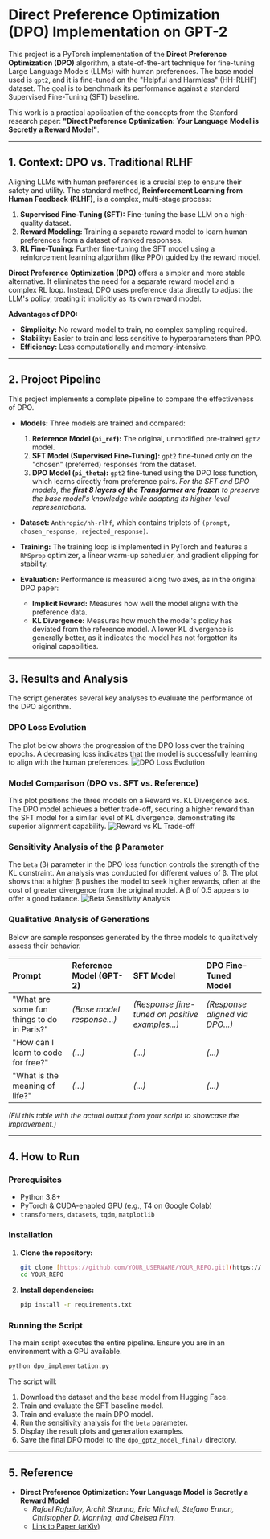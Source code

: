 # Direct Preference Optimization (DPO) Implementation on GPT-2

This project is a PyTorch implementation of the **Direct Preference Optimization (DPO)** algorithm, a state-of-the-art technique for fine-tuning Large Language Models (LLMs) with human preferences. The base model used is `gpt2`, and it is fine-tuned on the "Helpful and Harmless" (HH-RLHF) dataset. The goal is to benchmark its performance against a standard Supervised Fine-Tuning (SFT) baseline.

This work is a practical application of the concepts from the Stanford research paper: **"Direct Preference Optimization: Your Language Model is Secretly a Reward Model"**.

---

## 1. Context: DPO vs. Traditional RLHF

Aligning LLMs with human preferences is a crucial step to ensure their safety and utility. The standard method, **Reinforcement Learning from Human Feedback (RLHF)**, is a complex, multi-stage process:

1.  **Supervised Fine-Tuning (SFT):** Fine-tuning the base LLM on a high-quality dataset.
2.  **Reward Modeling:** Training a separate reward model to learn human preferences from a dataset of ranked responses.
3.  **RL Fine-Tuning:** Further fine-tuning the SFT model using a reinforcement learning algorithm (like PPO) guided by the reward model.

**Direct Preference Optimization (DPO)** offers a simpler and more stable alternative. It eliminates the need for a separate reward model and a complex RL loop. Instead, DPO uses preference data directly to adjust the LLM's policy, treating it implicitly as its own reward model.

**Advantages of DPO:**
* **Simplicity:** No reward model to train, no complex sampling required.
* **Stability:** Easier to train and less sensitive to hyperparameters than PPO.
* **Efficiency:** Less computationally and memory-intensive.

---

## 2. Project Pipeline

This project implements a complete pipeline to compare the effectiveness of DPO.

* **Models:** Three models are trained and compared:
    1.  **Reference Model (`pi_ref`):** The original, unmodified pre-trained `gpt2` model.
    2.  **SFT Model (Supervised Fine-Tuning):** `gpt2` fine-tuned only on the "chosen" (preferred) responses from the dataset.
    3.  **DPO Model (`pi_theta`):** `gpt2` fine-tuned using the DPO loss function, which learns directly from preference pairs.
    *For the SFT and DPO models, the **first 8 layers of the Transformer are frozen** to preserve the base model's knowledge while adapting its higher-level representations.*

* **Dataset:** `Anthropic/hh-rlhf`, which contains triplets of `(prompt, chosen_response, rejected_response)`.

* **Training:** The training loop is implemented in PyTorch and features a `RMSprop` optimizer, a linear warm-up scheduler, and gradient clipping for stability.

* **Evaluation:** Performance is measured along two axes, as in the original DPO paper:
    * **Implicit Reward:** Measures how well the model aligns with the preference data.
    * **KL Divergence:** Measures how much the model's policy has deviated from the reference model. A lower KL divergence is generally better, as it indicates the model has not forgotten its original capabilities.

---

## 3. Results and Analysis

The script generates several key analyses to evaluate the performance of the DPO algorithm.

### DPO Loss Evolution

The plot below shows the progression of the DPO loss over the training epochs. A decreasing loss indicates that the model is successfully learning to align with the human preferences.
![DPO Loss Evolution](./images/dpo_loss_evolution.png)

### Model Comparison (DPO vs. SFT vs. Reference)

This plot positions the three models on a Reward vs. KL Divergence axis. The DPO model achieves a better trade-off, securing a higher reward than the SFT model for a similar level of KL divergence, demonstrating its superior alignment capability.
![Reward vs KL Trade-off](./images/figure2_model_comparison.png)

### Sensitivity Analysis of the β Parameter

The `beta` (β) parameter in the DPO loss function controls the strength of the KL constraint. An analysis was conducted for different values of β. The plot shows that a higher β pushes the model to seek higher rewards, often at the cost of greater divergence from the original model. A β of 0.5 appears to offer a good balance.
![Beta Sensitivity Analysis](./images/figure4_beta_sensitivity.png)

### Qualitative Analysis of Generations

Below are sample responses generated by the three models to qualitatively assess their behavior.

| Prompt                                | Reference Model (GPT-2) | SFT Model                     | DPO Fine-Tuned Model               |
| :------------------------------------ | :-------------------------- | :----------------------------- | :----------------------------------- |
| "What are some fun things to do in Paris?" | *(Base model response...)* | *(Response fine-tuned on positive examples...)* | *(Response aligned via DPO...)* |
| "How can I learn to code for free?" | *(...)* | *(...)* | *(...)* |
| "What is the meaning of life?"        | *(...)* | *(...)* | *(...)* |

*(Fill this table with the actual output from your script to showcase the improvement.)*

---

## 4. How to Run

### Prerequisites
* Python 3.8+
* PyTorch & CUDA-enabled GPU (e.g., T4 on Google Colab)
* `transformers`, `datasets`, `tqdm`, `matplotlib`

### Installation

1.  **Clone the repository:**
    ```bash
    git clone [https://github.com/YOUR_USERNAME/YOUR_REPO.git](https://github.com/YOUR_USERNAME/YOUR_REPO.git)
    cd YOUR_REPO
    ```

2.  **Install dependencies:**
    ```bash
    pip install -r requirements.txt
    ```

### Running the Script

The main script executes the entire pipeline. Ensure you are in an environment with a GPU available.

```bash
python dpo_implementation.py
```

The script will:
1.  Download the dataset and the base model from Hugging Face.
2.  Train and evaluate the SFT baseline model.
3.  Train and evaluate the main DPO model.
4.  Run the sensitivity analysis for the `beta` parameter.
5.  Display the result plots and generation examples.
6.  Save the final DPO model to the `dpo_gpt2_model_final/` directory.

---

## 5. Reference

* **Direct Preference Optimization: Your Language Model is Secretly a Reward Model**
    * *Rafael Rafailov, Archit Sharma, Eric Mitchell, Stefano Ermon, Christopher D. Manning, and Chelsea Finn.*
    * [Link to Paper (arXiv)](https://arxiv.org/abs/2305.18290)
